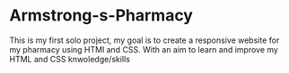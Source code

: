 # Armstrong-s-Pharmacy


This is my first solo project, my goal is to create a responsive website for my pharmacy using HTMl and CSS.
With an aim to learn and improve my HTML and CSS knwoledge/skills
